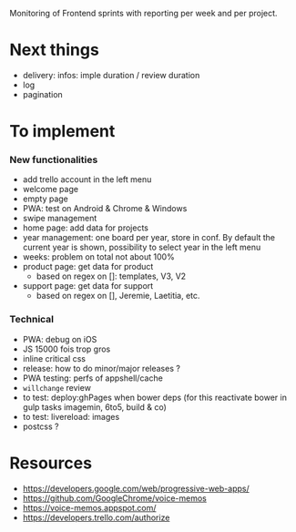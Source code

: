 Monitoring of Frontend sprints with reporting per week and per project.

# Next things
- delivery:
    infos: imple duration / review duration
- log
- pagination

# To implement
### New functionalities
- add trello account in the left menu
- welcome page
- empty page
- PWA: test on Android & Chrome & Windows
- swipe management
- home page: add data for projects
- year management: one board per year, store in conf. By default the current year is shown, possibility to select year in the left menu
- weeks: problem on  total not about 100%
- product page: get data for product
    - based on regex on []: templates, V3, V2
- support page: get data for support
    - based on regex on [], Jeremie, Laetitia, etc.

### Technical
- PWA: debug on iOS
- JS 15000 fois trop gros
- inline critical css
- release: how to do minor/major releases ?
- PWA testing: perfs of appshell/cache
- `willchange` review
- to test: deploy:ghPages when bower deps (for this reactivate bower in gulp tasks imagemin, 6to5, build & co)
- to test: livereload: images
- postcss ?


# Resources
- https://developers.google.com/web/progressive-web-apps/
- https://github.com/GoogleChrome/voice-memos
- https://voice-memos.appspot.com/
- https://developers.trello.com/authorize
